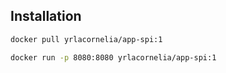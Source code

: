## Installation


```bash
docker pull yrlacornelia/app-spi:1
```
```bash
docker run -p 8080:8080 yrlacornelia/app-spi:1
```

